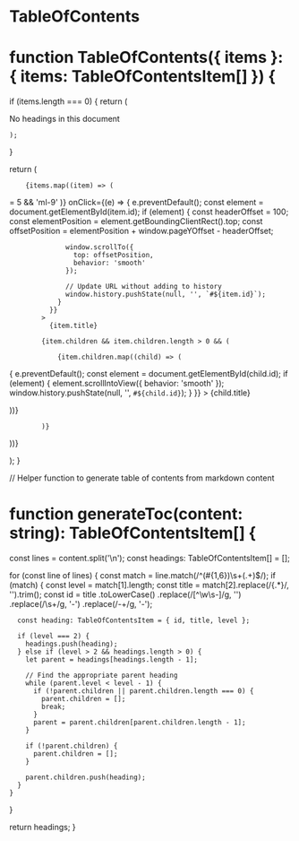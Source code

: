 # TableOfContents

# function TableOfContents({ items }: { items: TableOfContentsItem[] }) {
  if (items.length === 0) {
    return (
      
No headings in this document

    );
  }

  return (
    
      
        {items.map((item) => (
          
            
= 5 && 'ml-9'
              )}
              onClick={(e) => {
                e.preventDefault();
                const element = document.getElementById(item.id);
                if (element) {
                  const headerOffset = 100;
                  const elementPosition = element.getBoundingClientRect().top;
                  const offsetPosition = elementPosition + window.pageYOffset - headerOffset;
                  
                  window.scrollTo({
                    top: offsetPosition,
                    behavior: 'smooth'
                  });

                  // Update URL without adding to history
                  window.history.pushState(null, '', `#${item.id}`);
                }
              }}
            >
              {item.title}

            {item.children && item.children.length > 0 && (
              
                {item.children.map((child) => (
                  
                    
{
                        e.preventDefault();
                        const element = document.getElementById(child.id);
                        if (element) {
                          element.scrollIntoView({ behavior: 'smooth' });
                          window.history.pushState(null, '', `#${child.id}`);
                        }
                      }}
                    >
                      {child.title}

                  
))}

            )}
          
))}

    
  );
}

// Helper function to generate table of contents from markdown content
# function generateToc(content: string): TableOfContentsItem[] {
  const lines = content.split('\n');
  const headings: TableOfContentsItem[] = [];
  
  for (const line of lines) {
    const match = line.match(/^(#{1,6})\s+(.+)$/);
    if (match) {
      const level = match[1].length;
      const title = match[2].replace(/\{.*\}/, '').trim();
      const id = title
        .toLowerCase()
        .replace(/[^\w\s-]/g, '')
        .replace(/\s+/g, '-')
        .replace(/-+/g, '-');
      
      const heading: TableOfContentsItem = { id, title, level };
      
      if (level === 2) {
        headings.push(heading);
      } else if (level > 2 && headings.length > 0) {
        let parent = headings[headings.length - 1];
        
        // Find the appropriate parent heading
        while (parent.level < level - 1) {
          if (!parent.children || parent.children.length === 0) {
            parent.children = [];
            break;
          }
          parent = parent.children[parent.children.length - 1];
        }
        
        if (!parent.children) {
          parent.children = [];
        }
        
        parent.children.push(heading);
      }
    }
  }
  
  return headings;
}